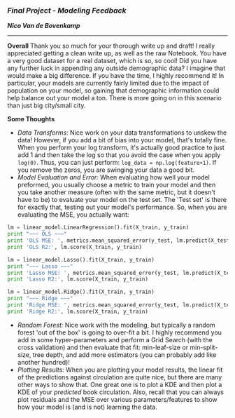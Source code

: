 ### ***Final Project - Modeling Feedback***

***Nico Van de Bovenkamp***
***

**Overall** Thank you so much for your thorough write up and draft! I really appreciated getting a clean write up, as well as the raw Notebook. You have a very good dataset for a real dataset, which is so, so cool! Did you have any further luck in appending any outside demographic data? I imagine that would make a big difference. If you have the time, I highly recommend it! In particular, your models are currently fairly limited due to the impact of population on your model, so gaining that demographic information could help balance out your model a ton. There is more going on in this scenario than just big city/small city.

**Some Thoughts**
* *Data Transforms:* Nice work on your data transformations to unskew the data! However, if you add a bit of bias into your model, that's totally fine. When you perform your log transform, it's actually good practice to just add 1 and then take the log so that you avoid the case when you apply `log(0)`. Thus, you can just perform: `log_data = np.log(feature+1)`. If you remove the zeros, you are swinging your data a good bit.
* *Model Evaluation and Error:* When evaluating how well your model preformed, you usually choose a metric to train your model and then you take another measure (often with the same metric, but it doesn't have to be) to evaluate your model on the test set. The 'Test set' is there for exactly that, testing out your model's performance. So, when you are evaluating the MSE, you actually want:

```python
lm = linear_model.LinearRegression().fit(X_train, y_train)
print "~~~ OLS ~~~"
print 'OLS MSE: ', metrics.mean_squared_error(y_test, lm.predict(X_test))
print 'OLS R2:', lm.score(X_train, y_train)

lm = linear_model.Lasso().fit(X_train, y_train)
print "~~~ Lasso ~~~"
print 'Lasso MSE: ', metrics.mean_squared_error(y_test, lm.predict(X_test))
print 'Lasso R2:', lm.score(X_train, y_train)

lm = linear_model.Ridge().fit(X_train, y_train)
print "~~~ Ridge ~~~"
print 'Ridge MSE: ', metrics.mean_squared_error(y_test, lm.predict(X_test))
print 'Ridge R2:', lm.score(X_train, y_train)
```

* *Random Forest:* Nice work with the modeling, but typically a random forest 'out of the box' is going to over-fit a bit. I highly recommend you add in some hyper-parameters and perform a Grid Search (with the cross validation) and then evaluate that fit: min-leaf-size or min-split-size, tree depth, and add more estimators (you can probably add like another hundred)!
* *Plotting Results:* When you are plotting your model results, the linear fit of the predictions against circulation are quite nice, but there are many other ways to show that. One great one is to plot a KDE and then plot a KDE of your *predicted* book circulation. Also, recall that you can always plot residuals and the MSE over various parameters/features to show how your model is (and is not) learning the data.
